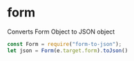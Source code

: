 # form
Converts Form Object to JSON object

```javascript
const Form = require("form-to-json");
let json = Form(e.target.form).toJson()
  ```
